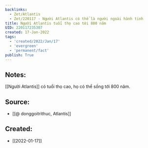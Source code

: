 ```yaml
---
backlinks:
  - Zet/Atlantis
  - Zet/220117 - Người Atlantis có thể là người ngoài hành tinh
title: Người Atlantis tuổi thọ cao tới 800 năm
UID: 220117235307
created: 17-Jan-2022
tags:
  - 'created/2022/Jan/17'
  - 'evergreen'
  - 'permanent/fact'
publish: True
---
```

## Notes:
[[Người Atlantis]] có tuổi thọ cao, họ có thể sống tới 800 năm.

## Source:
- [[@ donggoitrithuc, Atlantis]]


## Created:
- [[2022-01-17]]
